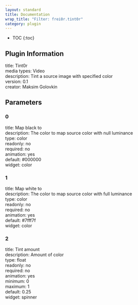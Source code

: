 ```yaml
---
layout: standard
title: Documentation
wrap_title: "Filter: frei0r.tint0r"
category: plugin
---
```

* TOC
{:toc}

## Plugin Information

title: Tint0r  
media types:
Video  
description: Tint a source image with specified color  
version: 0.1  
creator: Maksim Golovkin  

## Parameters

### 0

title: Map black to    
description:
The color to map source color with null luminance  
type: color  
readonly: no  
required: no  
animation: yes  
default: #000000  
widget: color  

### 1

title: Map white to    
description:
The color to map source color with full luminance  
type: color  
readonly: no  
required: no  
animation: yes  
default: #7fff7f  
widget: color  

### 2

title: Tint amount    
description:
Amount of color  
type: float  
readonly: no  
required: no  
animation: yes  
minimum: 0  
maximum: 1  
default: 0.25  
widget: spinner  

